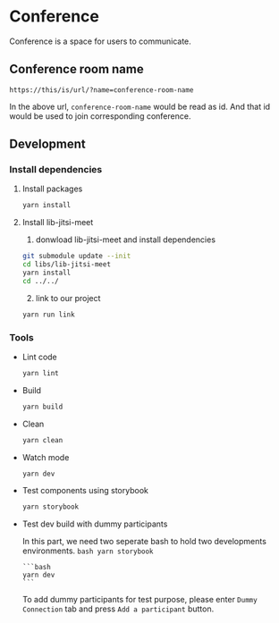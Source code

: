 # Conference

Conference is a space for users to communicate.

## Conference room name
```
https://this/is/url/?name=conference-room-name
```
In the above url, `conference-room-name` would be read as id. And that id would be used to join corresponding conference.

## Development

### Install dependencies

1. Install packages

   ```bash
   yarn install
   ```

2. Install lib-jitsi-meet

   1. donwload lib-jitsi-meet and install dependencies

   ```bash
   git submodule update --init
   cd libs/lib-jitsi-meet
   yarn install
   cd ../../
   ```
   
   2. link to our project

   ```bash
   yarn run link
   ```

### Tools
- Lint code

   ```bash
   yarn lint
   ```

- Build

   ```bash
   yarn build
   ```

- Clean

   ```bash
   yarn clean
   ```

- Watch mode
   ```bash
   yarn dev
   ```

- Test components using storybook
   ```bash
   yarn storybook
   ```

- Test dev build with dummy participants

   In this part, we need two seperate bash to hold two developments environments.
      ```bash
      yarn storybook
      ```

      ```bash
      yarn dev
      ```

   To add dummy participants for test purpose, please enter `Dummy Connection` tab and press `Add a participant` button.
